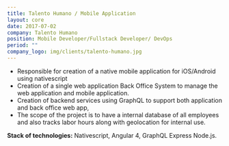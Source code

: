 ```yaml
---
title: Talento Humano / Mobile Application
layout: core
date: 2017-07-02
company: Talento Humano
position: Mobile Developer/Fullstack Developer/ DevOps
period: ""
company_logo: img/clients/talento-humano.jpg
---
```

- Responsible for creation of a native mobile application for iOS/Android using nativescript
- Creation of a single web application Back Office System to manage the web application and mobile application. 
- Creation of backend services using GraphQL to support both application and back office web app, 
- The scope of the project is to have a internal database of all employees and also tracks labor hours along with geolocation for internal use. 

**Stack of technologies:** Nativescript, Angular 4, GraphQL Express Node.js.
